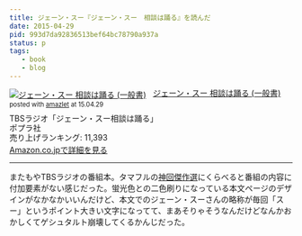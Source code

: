 ```yaml
---
title: ジェーン・スー『ジェーン・スー　相談は踊る』を読んだ
date: 2015-04-29
pid: 993d7da92836513bef64bc78790a937a
status: p
tags:
   - book
   - blog
---
```


<div class="amazlet-box" style="margin-bottom:0px;"><div class="amazlet-image" style="float:left;margin:0px 12px 1px 0px;"><a href="http://www.amazon.co.jp/exec/obidos/ASIN/4591144526/dotimpact-22/ref=nosim/" name="amazletlink" target="_blank"><img src="http://ecx.images-amazon.com/images/I/51cfY-yrEJL._SL160_.jpg" alt="ジェーン・スー 相談は踊る (一般書)" style="border: none;" /></a></div><div class="amazlet-info" style="line-height:120%; margin-bottom: 10px"><div class="amazlet-name" style="margin-bottom:10px;line-height:120%"><a href="http://www.amazon.co.jp/exec/obidos/ASIN/4591144526/dotimpact-22/ref=nosim/" name="amazletlink" target="_blank">ジェーン・スー 相談は踊る (一般書)</a><div class="amazlet-powered-date" style="font-size:80%;margin-top:5px;line-height:120%">posted with <a href="http://www.amazlet.com/" title="amazlet" target="_blank">amazlet</a> at 15.04.29</div></div><div class="amazlet-detail">TBSラジオ「ジェーン・スー相談は踊る」 <br />ポプラ社 <br />売り上げランキング: 11,393<br /></div><div class="amazlet-sub-info" style="float: left;"><div class="amazlet-link" style="margin-top: 5px"><a href="http://www.amazon.co.jp/exec/obidos/ASIN/4591144526/dotimpact-22/ref=nosim/" name="amazletlink" target="_blank">Amazon.co.jpで詳細を見る</a></div></div></div><div class="amazlet-footer" style="clear: left"></div></div>

----

またもやTBSラジオの番組本。タマフルの[神回傑作選][1]にくらべると番組の内容に付加要素がない感じだった。蛍光色との二色刷りになっている本文ページのデザインがなかなかいいんだけど、本文でのジェーン・スーさんの略称が毎回「スー」というポイント大きい文字になってて、まあそりゃそうなんだけどなんかおかしくてゲシュタルト崩壊してくるかんじだった。

[1]:	/2015/04/25/201504/weekend-shuffule-kamikai-vol1/
